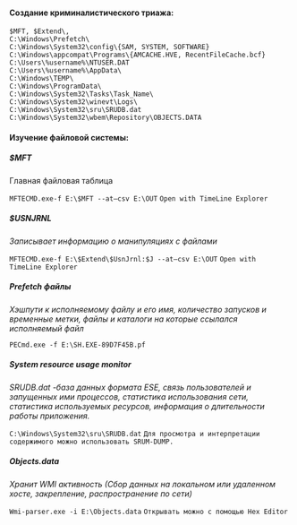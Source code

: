 #### Создание криминалистического триажа:

```
$MFT, $Extend\,
C:\Windows\Prefetch\
C:\Windows\System32\config\{SAM, SYSTEM, SOFTWARE}
C:\Windows\appcompat\Programs\{AMCACHE.HVE, RecentFileCache.bcf}
C:\Users\%username%\NTUSER.DAT
C:\Users\%username%\AppData\
C:\Windows\TEMP\
C:\Windows\ProgramData\
C:\Windows\System32\Tasks\Task_Name\
C:\Windows\System32\winevt\Logs\
C:\Windows\System32\sru\SRUDB.dat
C:\Windows\System32\wbem\Repository\OBJECTS.DATA
```

#### Изучение файловой системы:

##### $MFT
Главная файловая  таблица

```MFTECMD.exe-f E:\$MFT --at—csv E:\OUT```
```Open with TimeLine Explorer```

##### $USNJRNL
*Записывает информацию о манипуляциях с файлами*

```MFTECMD.exe-f E:\$Extend\$UsnJrnl:$J --at—csv E:\OUT```
```Open with TimeLine Explorer```

##### Prefetch файлы
*Хэшпути к исполняемому файлу и его имя, количество запусков и временные метки, файлы и каталоги на которые ссылался исполняемый файл*

```PECmd.exe -f E:\SH.EXE-89D7F45B.pf```

##### System resource usage monitor
*SRUDB.dat -база данных формата ESE, связь пользователей и запущенных ими процессов, статистика использования сети, статистика используемых ресурсов, информация о длительности работы приложения.*

```C:\Windows\System32\sru\SRUDB.dat```
```Для просмотра и интерпретации содержимого можно использовать SRUM-DUMP.```

##### Objects.data
*Хранит WMI активность (Сбор данных на локальном или удаленном хосте, закрепление, распространение по сети)*

```Wmi-parser.exe -i E:\Objects.data```
```Открывать можно с помощью Hex Editor```
